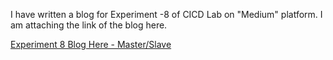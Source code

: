 I have written a blog for Experiment -8 of CICD Lab on "Medium" platform. I am attaching the link of the blog here.

[Experiment 8 Blog Here - Master/Slave](https://markandevansh99.medium.com/implementing-master-slave-architecture-in-jenkins-tutorial-5552ec0dd486)
